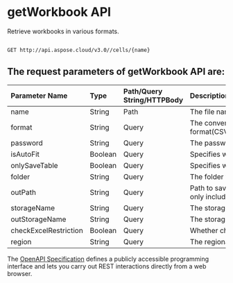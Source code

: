 # **getWorkbook API**

Retrieve workbooks in various formats. 

```bash

GET http://api.aspose.cloud/v3.0//cells/{name}

```

## The request parameters of **getWorkbook** API are: 

| Parameter Name | Type | Path/Query String/HTTPBody | Description | 
| :- | :- | :- |:- | 
|name|String|Path|The file name.|
|format|String|Query|The conversion format(CSV/XLS/HTML/MHTML/ODS/PDF/XML/TXT/TIFF/XLSB/XLSM/XLSX/XLTM/XLTX/XPS/PNG/JPG/JPEG/GIF/EMF/BMP/MD[Markdown]/Numbers).|
|password|String|Query|The password needed to open an Excel file.|
|isAutoFit|Boolean|Query|Specifies whether set workbook rows to be autofit.|
|onlySaveTable|Boolean|Query|Specifies whether only save table data.Only use pdf to excel.|
|folder|String|Query|The folder where the file is situated.|
|outPath|String|Query|Path to save the result. If it's a single file, the `outPath` should encompass both the filename and extension. In the case of multiple files, the `outPath` should only include the folder.|
|storageName|String|Query|The storage name where the file is situated.|
|outStorageName|String|Query|The storage name where the output file is situated.|
|checkExcelRestriction|Boolean|Query|Whether check restriction of excel file when user modify cells related objects.|
|region|String|Query|The regional settings for workbook.|


The [OpenAPI Specification](https://reference.aspose.cloud/cells/#/ConversionController/GetWorkbook) defines a publicly accessible programming interface and lets you carry out REST interactions directly from a web browser.
